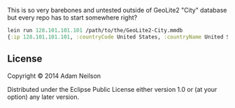 This is so very barebones and untested outside of GeoLite2 "City" database but every repo has to start somewhere right?

```clojure
lein run 128.101.101.101 /path/to/the/GeoLite2-City.mmdb 
{:ip 128.101.101.101, :countryCode United States, :countryName United States, :city Minneapolis, :postalCode 55414, :latitude 44.9759, :longitude -93.2166}
```

## License

Copyright © 2014 Adam Neilson

Distributed under the Eclipse Public License either version 1.0 or (at
your option) any later version.
